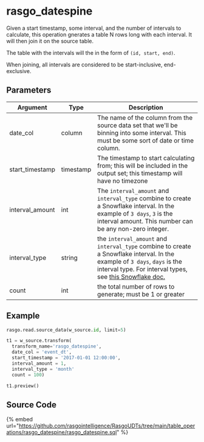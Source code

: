 

# rasgo_datespine

Given a start timestamp, some interval, and the number of intervals to calculate, this operation gnerates a table N rows long with each interval. It will then join it on the source table.

The table with the intervals will the in the form of `(id, start, end)`.

When joining, all intervals are considered to be start-inclusive, end-exclusive.


## Parameters

|    Argument     |   Type    |                                                                                                                                    Description                                                                                                                                    |
| --------------- | --------- | --------------------------------------------------------------------------------------------------------------------------------------------------------------------------------------------------------------------------------------------------------------------------------- |
| date_col        | column    | The name of the column from the source data set that we'll be binning into some interval. This must be some sort of date or time column.                                                                                                                                          |
| start_timestamp | timestamp | The timestamp to start calculating from; this will be included in the output set; this timestamp will have no timezone                                                                                                                                                            |
| interval_amount | int       | The `interval_amount` and `interval_type` combine to create a Snowflake interval. In the example of `3 days`, `3` is the interval amount. This number can be any non-zero integer.                                                                                                |
| interval_type   | string    | the `interval_amount` and `interval_type` combine to create a Snowflake interval. In the example of `3 days`, `days` is the interval type. For interval types, see [this Snowflake doc.](https://docs.snowflake.com/en/sql-reference/data-types-datetime.html#interval-constants) |
| count           | int       | the total number of rows to generate; must be 1 or greater                                                                                                                                                                                                                        |


## Example

```py
rasgo.read.source_data(w_source.id, limit=5)

t1 = w_source.transform(
  transform_name='rasgo_datespine',
  date_col = 'event_dt',
  start_timestamp = '2017-01-01 12:00:00',
  interval_amount = 1,
  interval_type = 'month'
  count = 100)

t1.preview()
```

## Source Code

{% embed url="https://github.com/rasgointelligence/RasgoUDTs/tree/main/table_operations/rasgo_datespine/rasgo_datespine.sql" %}

